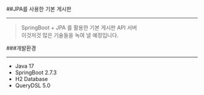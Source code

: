 ##JPA를 사용한 기본 게시판

---

> SpringBoot + JPA 를 활용한 기본 게시판 API 서버  
> 이것저것 많은 기술들을 녹여 낼 예정입니다.

###개발환경

---

- Java 17
- SpringBoot 2.7.3
- H2 Database
- QueryDSL 5.0


